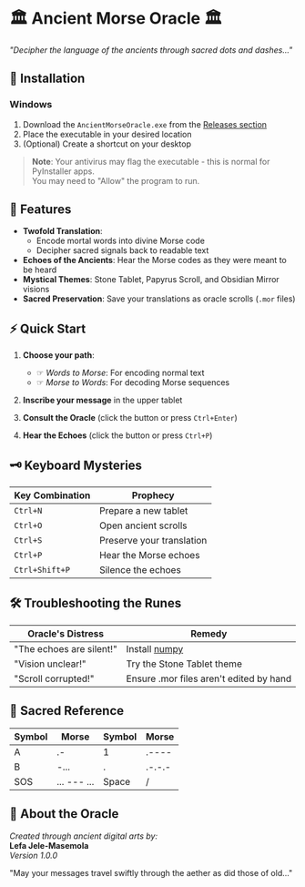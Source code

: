 # 🏛️ Ancient Morse Oracle 🏛️

*"Decipher the language of the ancients through sacred dots and dashes..."*



## 🔮 Installation

### Windows
1. Download the `AncientMorseOracle.exe` from the [Releases section](#https://github.com/LefaJele-Masemola/MorseCode/releases)
2. Place the executable in your desired location
3. (Optional) Create a shortcut on your desktop

> **Note**: Your antivirus may flag the executable - this is normal for PyInstaller apps.  
> You may need to "Allow" the program to run.

## 🌌 Features

- **Twofold Translation**:
  - Encode mortal words into divine Morse code
  - Decipher sacred signals back to readable text
- **Echoes of the Ancients**: Hear the Morse codes as they were meant to be heard
- **Mystical Themes**: Stone Tablet, Papyrus Scroll, and Obsidian Mirror visions
- **Sacred Preservation**: Save your translations as oracle scrolls (`.mor` files)

## ⚡ Quick Start

1. **Choose your path**:
   - ☞ *Words to Morse*: For encoding normal text
   - ☞ *Morse to Words*: For decoding Morse sequences

2. **Inscribe your message** in the upper tablet

3. **Consult the Oracle** (click the button or press `Ctrl+Enter`)

4. **Hear the Echoes** (click the button or press `Ctrl+P`)

## 🗝️ Keyboard Mysteries

| Key Combination | Prophecy |
|----------------|----------|
| `Ctrl+N` | Prepare a new tablet |
| `Ctrl+O` | Open ancient scrolls |
| `Ctrl+S` | Preserve your translation |
| `Ctrl+P` | Hear the Morse echoes |
| `Ctrl+Shift+P` | Silence the echoes |

## 🛠️ Troubleshooting the Runes

| Oracle's Distress | Remedy |
|------------------|--------|
| "The echoes are silent!" | Install [numpy](https://numpy.org/install/) |
| "Vision unclear!" | Try the Stone Tablet theme |
| "Scroll corrupted!" | Ensure .mor files aren't edited by hand |

## 📜 Sacred Reference

| Symbol | Morse | Symbol | Morse |
|--------|-------|--------|-------|
| A | .-    | 1 | .---- |
| B | -...  | . | .-.-.-|
| SOS | ... --- ... | Space | / |

## 🌟 About the Oracle

*Created through ancient digital arts by:*  
**Lefa Jele-Masemola**  
*Version 1.0.0*  

"May your messages travel swiftly through the aether as did those of old..."

